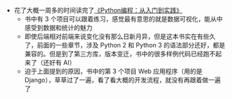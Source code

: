 - 花了大概一周多的时间读完了[《Python编程：从入门到实践》](https://weread.qq.com/web/reader/19532980715c01921954a54)
	- 书中有 3 个项目可以跟着练习，感觉最有意思的就是数据可视化，能从中感受到数据和统计的魅力
	- 即使后端相对前端来说变化没有那么日新月异，但是这本书实在有些久了，前面的一些章节，涉及 Python 2 和 Python 3 的语法部分还好，都是兼容的。但是到了第三方库，版本变迁，书中的很多样例代码已经跑不起来了（还好有 AI）
	- 迫于上面提到的原因，书中的第 3 个项目 Web 应用程序（用的是 Django），草草过了一遍，看了看大概的开发流程，就没有再跟着做一遍了